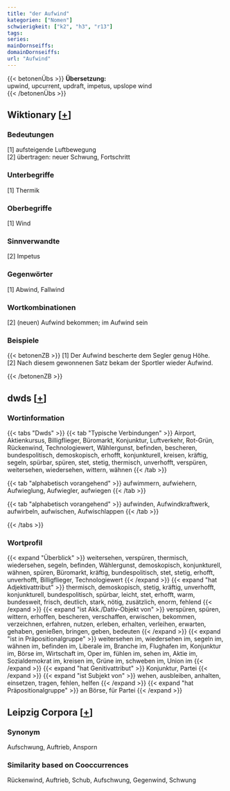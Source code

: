 ```yaml
---
title: "der Aufwind"
kategorien: ["Nomen"]
schwierigkeit: ["k2", "h3", "r13"]
tags:
series:
mainDornseiffs:
domainDornseiffs:
url: "Aufwind"
---
```


{{< betonenÜbs >}}
**Übersetzung:**  
upwind, upcurrent, updraft, impetus, upslope  wind  
{{< /betonenÜbs >}}

## Wiktionary [[+](https://de.wiktionary.org/wiki/Aufwind)]

### Bedeutungen
[1] aufsteigende Luftbewegung  
[2] übertragen: neuer Schwung, Fortschritt  

### Unterbegriffe
[1] Thermik  

### Oberbegriffe
[1] Wind  

### Sinnverwandte
[2] Impetus  

### Gegenwörter
[1] Abwind, Fallwind  

### Wortkombinationen
[2] (neuen) Aufwind bekommen; im Aufwind sein  

### Beispiele
{{< betonenZB >}}
[1] Der Aufwind bescherte dem Segler genug Höhe.  
[2] Nach diesem gewonnenen Satz bekam der Sportler wieder Aufwind.  

{{< /betonenZB >}}


## dwds [[+](https://www.dwds.de/wb/Aufwind)]

### Wortinformation
{{< tabs "Dwds" >}}
{{< tab "Typische Verbindungen" >}}
Airport, Aktienkursus, Billigflieger, Büromarkt, Konjunktur, Luftverkehr, Rot-Grün, Rückenwind, Technologiewert, Wählergunst, befinden, bescheren, bundespolitisch, demoskopisch, erhofft, konjunkturell, kreisen, kräftig, segeln, spürbar, spüren, stet, stetig, thermisch, unverhofft, verspüren, weitersehen, wiedersehen, wittern, wähnen
{{< /tab >}}

{{< tab "alphabetisch vorangehend" >}}
aufwimmern, aufwiehern, Aufwieglung, Aufwiegler, aufwiegen
{{< /tab >}}

{{< tab "alphabetisch vorangehend" >}}
aufwinden, Aufwindkraftwerk, aufwirbeln, aufwischen, Aufwischlappen
{{< /tab >}}

{{< /tabs >}}

### Wortprofil
{{< expand "Überblick" >}} weitersehen, verspüren, thermisch, wiedersehen, segeln, befinden, Wählergunst, demoskopisch, konjunkturell, wähnen, spüren, Büromarkt, kräftig, bundespolitisch, stet, stetig, erhofft, unverhofft, Billigflieger, Technologiewert {{< /expand >}}
{{< expand "hat Adjektivattribut" >}} thermisch, demoskopisch, stetig, kräftig, unverhofft, konjunkturell, bundespolitisch, spürbar, leicht, stet, erhofft, warm, bundesweit, frisch, deutlich, stark, nötig, zusätzlich, enorm, fehlend {{< /expand >}}
{{< expand "ist Akk./Dativ-Objekt von" >}} verspüren, spüren, wittern, erhoffen, bescheren, verschaffen, erwischen, bekommen, verzeichnen, erfahren, nutzen, erleben, erhalten, verleihen, erwarten, gehaben, genießen, bringen, geben, bedeuten {{< /expand >}}
{{< expand "ist in Präpositionalgruppe" >}} weitersehen im, wiedersehen im, segeln im, wähnen im, befinden im, Liberale im, Branche im, Flughafen im, Konjunktur im, Börse im, Wirtschaft im, Oper im, fühlen im, sehen im, Aktie im, Sozialdemokrat im, kreisen im, Grüne im, schweben im, Union im {{< /expand >}}
{{< expand "hat Genitivattribut" >}} Konjunktur, Partei {{< /expand >}}
{{< expand "ist Subjekt von" >}} wehen, ausbleiben, anhalten, einsetzen, tragen, fehlen, helfen {{< /expand >}}
{{< expand "hat Präpositionalgruppe" >}} an Börse, für Partei {{< /expand >}}

## Leipzig Corpora [[+](https://corpora.uni-leipzig.de/en/res?word=Aufwind&corpusId=deu_newscrawl-public_2018)]


### Synonym
Aufschwung, Auftrieb, Ansporn


### Similarity based on Cooccurrences
Rückenwind, Auftrieb, Schub, Aufschwung, Gegenwind, Schwung

